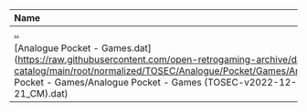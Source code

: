|Name|Size|
|:---|---:|
|[..](../index.html)|DIR|
|[Analogue Pocket - Games.dat](https://raw.githubusercontent.com/open-retrogaming-archive/dat-catalog/main/root/normalized/TOSEC/Analogue/Pocket/Games/Analogue Pocket - Games/Analogue Pocket - Games (TOSEC-v2022-12-21_CM).dat)|45400|
